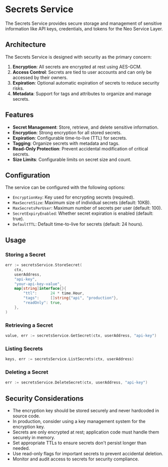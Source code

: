 # Secrets Service

The Secrets Service provides secure storage and management of sensitive information like API keys, credentials, and tokens for the Neo Service Layer.

## Architecture

The Secrets Service is designed with security as the primary concern:

1. **Encryption**: All secrets are encrypted at rest using AES-GCM.
2. **Access Control**: Secrets are tied to user accounts and can only be accessed by their owners.
3. **Expiration**: Optional automatic expiration of secrets to reduce security risks.
4. **Metadata**: Support for tags and attributes to organize and manage secrets.

## Features

- **Secret Management**: Store, retrieve, and delete sensitive information.
- **Encryption**: Strong encryption for all stored secrets.
- **Expiration**: Configurable time-to-live (TTL) for secrets.
- **Tagging**: Organize secrets with metadata and tags.
- **Read-Only Protection**: Prevent accidental modification of critical secrets.
- **Size Limits**: Configurable limits on secret size and count.

## Configuration

The service can be configured with the following options:

- `EncryptionKey`: Key used for encrypting secrets (required).
- `MaxSecretSize`: Maximum size of individual secrets (default: 10KB).
- `MaxSecretsPerUser`: Maximum number of secrets per user (default: 100).
- `SecretExpiryEnabled`: Whether secret expiration is enabled (default: true).
- `DefaultTTL`: Default time-to-live for secrets (default: 24 hours).

## Usage

### Storing a Secret

```go
err := secretsService.StoreSecret(
    ctx,
    userAddress,
    "api-key",
    "your-api-key-value",
    map[string]interface{}{
        "ttl":      24 * time.Hour,
        "tags":     []string{"api", "production"},
        "readOnly": true,
    },
)
```

### Retrieving a Secret

```go
value, err := secretsService.GetSecret(ctx, userAddress, "api-key")
```

### Listing Secrets

```go
keys, err := secretsService.ListSecrets(ctx, userAddress)
```

### Deleting a Secret

```go
err := secretsService.DeleteSecret(ctx, userAddress, "api-key")
```

## Security Considerations

- The encryption key should be stored securely and never hardcoded in source code.
- In production, consider using a key management system for the encryption key.
- Secrets are only encrypted at rest; application code must handle them securely in memory.
- Set appropriate TTLs to ensure secrets don't persist longer than needed.
- Use read-only flags for important secrets to prevent accidental deletion.
- Monitor and audit access to secrets for security compliance.